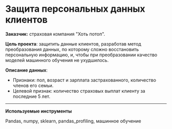 # Защита персональных данных клиентов 


**Заказчик:** страховая компания "Хоть потоп".

**Цель проекта**: защитить данные клиентов, разработав метод преобразования данных, по которому сложно восстановить персональную информацию, и, чтобы при преобразовании качество моделей машинного обучения не ухудшилось.

**Описание данных**:
- Признаки: пол, возраст и зарплата застрахованного, количество членов его семьи.
- Целевой признак: количество страховых выплат клиенту за последние 5 лет.

***


**Используемые инструменты**

Pandas, numpy, sklearn,  pandas_profiling, машинное обучение

